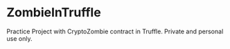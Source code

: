 # ZombieInTruffle
Practice Project with CryptoZombie contract in Truffle. Private and personal use only.
